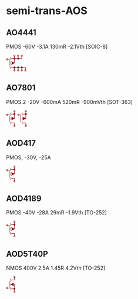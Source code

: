 # semi-trans-AOS

## AO4441
PMOS -60V -3.1A 130mR -2.1Vth [SOIC-8]

![AO4441__1__1](/images/_semi__PMOS-4D-3S__1__1.png?raw=true) 

## AO7801
PMOS.2 -20V -600mA 520mR -900mVth [SOT-363]

![AO7801__1__1](/images/semi-trans-IntRect__IRF9540__1__1.png?raw=true) 
![AO7801__2__1](/images/semi-trans-IntRect__IRF9540__1__1.png?raw=true) 

## AOD417
PMOS, -30V, -25A

![AOD417__1__1](/images/semi-trans-IntRect__IRF9540__1__1.png?raw=true) 

## AOD4189
PMOS -40V -28A 29mR -1.9Vth [TO-252]

![AOD4189__1__1](/images/semi-trans-IntRect__IRF9540__1__1.png?raw=true) 

## AOD5T40P
NMOS 400V 2.5A 1.45R 4.2Vth [TO-252]

![AOD5T40P__1__1](/images/semi-trans-IntRect__IRF510__1__1.png?raw=true) 

